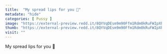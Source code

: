 ```yaml
---
title:  "My spread lips for you 🌻"
metadate: "hide"
categories: [ Pussy ]
image: "https://external-preview.redd.it/8QYVqDEsm9m90Ffm1Rdm0kRuFWIpXhyv-6zuGFlLzFA.jpg?auto=webp&s=824d7a53b1e9720631b3a4d70e870da4620c2ff8"
thumb: "https://external-preview.redd.it/8QYVqDEsm9m90Ffm1Rdm0kRuFWIpXhyv-6zuGFlLzFA.jpg?width=960&crop=smart&auto=webp&s=5f44174d3e0d2d5864021dbf74a41df60155a24c"
visit: ""
---
```

My spread lips for you 🌻
